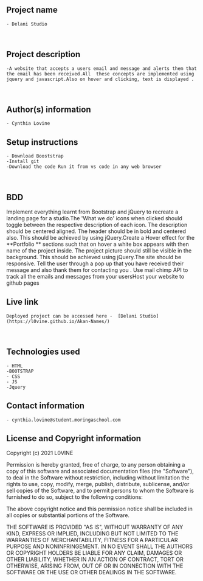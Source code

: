 ## Project name
    - Delani Studio
​
## Project description
    -A website that accepts a users email and message and alerts them that the email has been received.All  these concepts are implemented using jquery and javascript.Also on hover and clicking, text is displayed .
​
## Author(s) information
    - Cynthia Lovine
  
## Setup instructions
    - Download Booststrap 
    -Install git 
    -Download the code Run it from vs code in any web browser

​
## BDD
    
​Implement everything learnt from Bootstrap and jQuery to recreate a landing page for a studio.The 'What we do'  icons when clicked should toggle between the respective description of each icon. The description should be centered aligned. The header should be in bold and centered also. This should be achieved by using jQuery.Create a Hover effect for the **Portfolio ** sections such that on hover a white box appears with then name of the project inside. The project picture should still be visible in the background. This should be achieved using jQuery.The site should be responsive.
Tell the user through a pop up that you have received their message and also thank them for contacting you . Use mail chimp API to track all the emails and messages from your usersHost your website to github pages

## Live link
    Deployed project can be accessed here -  [Delani Studio](https://l0vine.github.io/Akan-Names/)
​
## Technologies used
    - HTML
    -BOOTSTRAP
    - CSS
    - JS
    -Jquery
  
## Contact information
    - cynthia.lovine@student.moringaschool.com
  
## License and Copyright information
    
Copyright (c) 2021 L0VINE

Permission is hereby granted, free of charge, to any person obtaining a copy
of this software and associated documentation files (the "Software"), to deal
in the Software without restriction, including without limitation the rights
to use, copy, modify, merge, publish, distribute, sublicense, and/or sell
copies of the Software, and to permit persons to whom the Software is
furnished to do so, subject to the following conditions:

The above copyright notice and this permission notice shall be included in all
copies or substantial portions of the Software.

THE SOFTWARE IS PROVIDED "AS IS", WITHOUT WARRANTY OF ANY KIND, EXPRESS OR
IMPLIED, INCLUDING BUT NOT LIMITED TO THE WARRANTIES OF MERCHANTABILITY,
FITNESS FOR A PARTICULAR PURPOSE AND NONINFRINGEMENT. IN NO EVENT SHALL THE
AUTHORS OR COPYRIGHT HOLDERS BE LIABLE FOR ANY CLAIM, DAMAGES OR OTHER
LIABILITY, WHETHER IN AN ACTION OF CONTRACT, TORT OR OTHERWISE, ARISING FROM,
OUT OF OR IN CONNECTION WITH THE SOFTWARE OR THE USE OR OTHER DEALINGS IN THE
SOFTWARE.